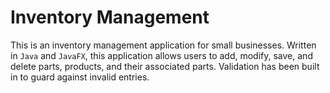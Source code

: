 # Inventory Management

This is an inventory management application for small businesses. Written in `Java` and `JavaFX`, this application allows users to add, modify, save, and delete parts, products, and their associated parts. Validation has been built in to guard against invalid entries. 
